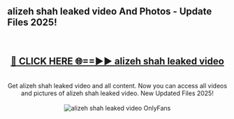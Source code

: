 <h2>alizeh shah leaked video And Photos - Update Files 2025!</h2>
<br>
<div align="center">
<h2><a href="https://linkcuts.com/hfmhzwbr" rel="nofollow">🔴 CLICK HERE 🌐==►► alizeh shah leaked video</a></h2>
<br>
Get alizeh shah leaked video and all content. Now you can access all videos and pictures of alizeh shah leaked video. New Updated Files 2025!
<br>
<br>
<a href="https://linkcuts.com/hfmhzwbr" rel="nofollow" data-target="animated-image.originalLink"><img src="https://i.ibb.co.com/WyWwxjT/player-gif2.gif" alt="alizeh shah leaked video OnlyFans" style="max-width: 100%; display: inline-block;" data-target="animated-image.originalImage"></a>
</div>
<br>